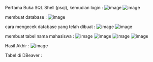 Pertama Buka SQL Shell (psql), kemudian login :
![image](https://github.com/WinaApriliani4/pertemuan1-basis-data/assets/148308987/63529ffc-1497-409a-b128-30f14bfe37c0)
![image](https://github.com/WinaApriliani4/pertemuan1-basis-data/assets/148308987/41917c3b-143b-45fb-a9c6-372124c1aa0e)

membuat database :
![image](https://github.com/WinaApriliani4/pertemuan1-basis-data/assets/148308987/c4f16173-c22e-48fe-aa7d-1bca4ae9c02d)

cara mengecek database yang telah dibuat :
![image](https://github.com/WinaApriliani4/pertemuan1-basis-data/assets/148308987/c3c83e76-9eea-4906-9a78-8f9f8eb24fbb)
![image](https://github.com/WinaApriliani4/pertemuan1-basis-data/assets/148308987/96bec57c-eaa2-4336-a4d5-c1e2c4eabc25)

membuat tabel nama mahasiswa :
![image](https://github.com/WinaApriliani4/pertemuan1-basis-data/assets/148308987/3553e459-c089-4706-a4e7-45d9949a2d55)
![image](https://github.com/WinaApriliani4/pertemuan1-basis-data/assets/148308987/d3b04fb1-460a-4e45-a9e4-11cf1074c16d)
![image](https://github.com/WinaApriliani4/pertemuan1-basis-data/assets/148308987/dfacc408-d2b6-4085-8a07-e208cca2f5ef)
![image](https://github.com/WinaApriliani4/pertemuan1-basis-data/assets/148308987/d9b2a2e2-6549-4b87-821b-593e6cb38eaa)

Hasil Akhir :
![image](https://github.com/WinaApriliani4/pertemuan1-basis-data/assets/148308987/65d62153-943a-4cc1-a7d3-14b9eb36b8c5)

Tabel di DBeaver :



